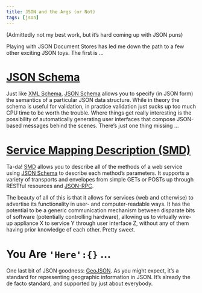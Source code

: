 ```yaml
---
title: JSON and the Args (or Not)
tags: [json]
---
```

(Admittedly not my best work, but it’s hard coming up with JSON puns)

Playing with JSON Document Stores has led me down the path to a few other exciting JSON toys. The first is …

[JSON Schema](http://json-schema.org)
=====================================

Just like [XML Schema](http://www.w3.org/XML/Schema), [JSON Schema](http://json-schema.org) allows you to specify (in JSON form) the semantics of a particular JSON data structure. While in theory the schema is useful for validation, in practice validation just sucks up too much CPU time to be worth the trouble. Where things get really interesting is the possibility of automatically generating user interfaces that compose JSON-based messages behind the scenes. There’s just one thing missing …

[Service Mapping Description (SMD)](http://groups.google.com/group/json-schema/web/service-mapping-description-proposal)
========================================================================================================================

Ta-da! [SMD](http://groups.google.com/group/json-schema/web/service-mapping-description-proposal) allows you to describe all of the methods of a web service using [JSON Schema](http://json-schema.org/) to describe each method’s parameters. It supports a variety of transports and envelopes from simple GETs or POSTs up through RESTful resources and [JSON-RPC](http://en.wikipedia.org/wiki/JSON-RPC).

The beauty of all of this is that it allows for services (web and otherwise) to advertise its functionality in user- and computer-readable ways. It has the potential to be a generic communication mechanism between disparate bits of software (potentially controlling hardware), allowing us to virtually wire-up appliance X to service Y through user interface Z, without any of them having prior knowledge of each other. Pretty sweet.

You Are `'Here':{}` …
=====================

One last bit of JSON goodness: [GeoJSON](http://en.wikipedia.org/wiki/GeoJSON). As you might expect, it’s a standard for representing geographic information in JSON. It’s already the de facto standard, and supported by just about everybody.
